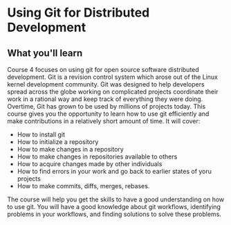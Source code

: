 # Using Git for Distributed Development

## What you'll learn

Course 4 focuses on using git for open source software distributed development. Git is a revision control system which arose out of the Linux kernel development community. Git was designed to help developers spread across the globe working on complicated projects coordinate their work in a rational way and keep track of everything they were doing. Overtime, Git has grown to be used by millions of projects today. This course gives you the opportunity to learn how to use git efficiently and make contributions in a relatively short amount of time. It will cover:

- How to install git
- How to initialize a repository
- How to make changes in a repository
- How to make changes in repositories available to others
- How to acquire changes made by other individuals
- How to find errors in your work and go back to earlier states of yoru projects
- How to make commits, diffs, merges, rebases.

The course will help you get the skills to have a good understanding on how to use git. You will have a good knowledge about git workflows, identifying problems in your workflows, and finding solutions to solve these problems.